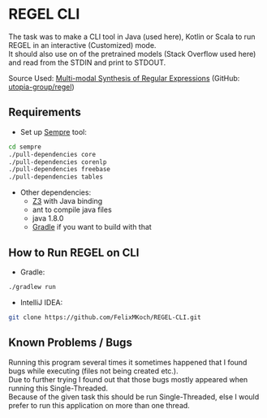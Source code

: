 # REGEL CLI
The task was to make a CLI tool in Java (used here), Kotlin or Scala to run REGEL in an interactive (Customized) mode.  
It should also use on of the pretrained models (Stack Overflow used here) and read from the STDIN and print to STDOUT.  

Source Used: [Multi-modal Synthesis of Regular Expressions](https://arxiv.org/abs/1908.03316) (GitHub: [utopia-group/regel](https://github.com/utopia-group/regel/))

## Requirements
- Set up [Sempre](https://github.com/percyliang/sempre) tool:
```bash
cd sempre
./pull-dependencies core
./pull-dependencies corenlp
./pull-dependencies freebase
./pull-dependencies tables

```

- Other dependencies:
	- [Z3](https://github.com/Z3Prover/z3) with Java binding
	- ant to compile java files
	- java 1.8.0
	- [Gradle](https://gradle.org/) if you want to build with that

## How to Run REGEL on CLI

- Gradle:
```bash
./gradlew run
```

- IntelliJ IDEA:
```bash
git clone https://github.com/FelixMKoch/REGEL-CLI.git
```


## Known Problems / Bugs
Running this program several times it sometimes happened that I found bugs while executing (files not being created etc.).  
Due to further trying I found out that those bugs mostly appeared when running this Single-Threaded.  
Because of the given task this should be run Single-Threaded, else I would prefer to run this application on more than one thread.

